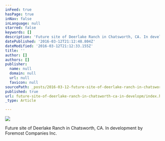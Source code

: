 ```yaml
---
inFeed: true
hasPage: true
inNav: false
inLanguage: null
starred: false
keywords: []
description: 'Future site of Deerlake Ranch in Chatsworth, CA. In development by Foremost Companies Inc.'
datePublished: '2016-03-12T21:12:48.804Z'
dateModified: '2016-03-12T21:12:33.155Z'
title: ''
author: []
authors: []
publisher:
  name: null
  domain: null
  url: null
  favicon: null
sourcePath: _posts/2016-03-12-future-site-of-deerlake-ranch-in-chatsworth-ca-in-developm.md
published: true
url: future-site-of-deerlake-ranch-in-chatsworth-ca-in-developm/index.html
_type: Article

---
```

![](https://the-grid-user-content.s3-us-west-2.amazonaws.com/2c89623c-a4a9-453f-97db-689bb56db13e.jpg)

Future site of Deerlake Ranch in Chatsworth, CA. In development by Foremost Companies Inc.